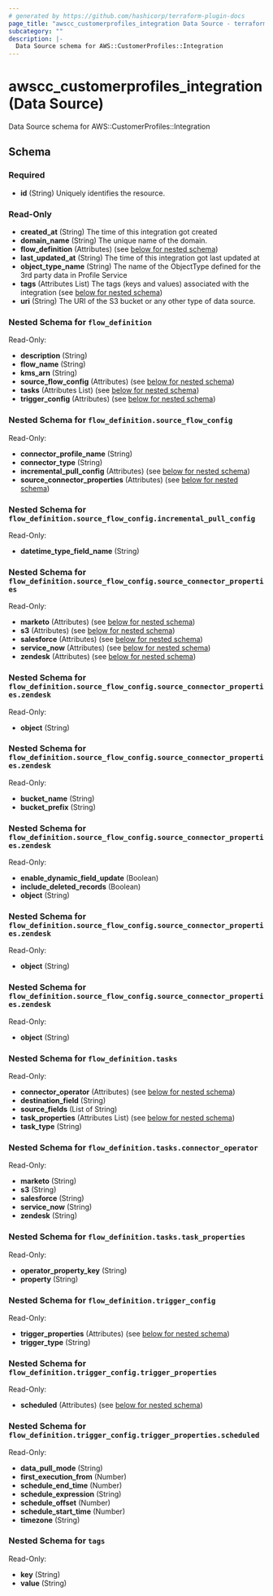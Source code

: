 ```yaml
---
# generated by https://github.com/hashicorp/terraform-plugin-docs
page_title: "awscc_customerprofiles_integration Data Source - terraform-provider-awscc"
subcategory: ""
description: |-
  Data Source schema for AWS::CustomerProfiles::Integration
---
```


# awscc_customerprofiles_integration (Data Source)

Data Source schema for AWS::CustomerProfiles::Integration



<!-- schema generated by tfplugindocs -->
## Schema

### Required

- **id** (String) Uniquely identifies the resource.

### Read-Only

- **created_at** (String) The time of this integration got created
- **domain_name** (String) The unique name of the domain.
- **flow_definition** (Attributes) (see [below for nested schema](#nestedatt--flow_definition))
- **last_updated_at** (String) The time of this integration got last updated at
- **object_type_name** (String) The name of the ObjectType defined for the 3rd party data in Profile Service
- **tags** (Attributes List) The tags (keys and values) associated with the integration (see [below for nested schema](#nestedatt--tags))
- **uri** (String) The URI of the S3 bucket or any other type of data source.

<a id="nestedatt--flow_definition"></a>
### Nested Schema for `flow_definition`

Read-Only:

- **description** (String)
- **flow_name** (String)
- **kms_arn** (String)
- **source_flow_config** (Attributes) (see [below for nested schema](#nestedatt--flow_definition--source_flow_config))
- **tasks** (Attributes List) (see [below for nested schema](#nestedatt--flow_definition--tasks))
- **trigger_config** (Attributes) (see [below for nested schema](#nestedatt--flow_definition--trigger_config))

<a id="nestedatt--flow_definition--source_flow_config"></a>
### Nested Schema for `flow_definition.source_flow_config`

Read-Only:

- **connector_profile_name** (String)
- **connector_type** (String)
- **incremental_pull_config** (Attributes) (see [below for nested schema](#nestedatt--flow_definition--source_flow_config--incremental_pull_config))
- **source_connector_properties** (Attributes) (see [below for nested schema](#nestedatt--flow_definition--source_flow_config--source_connector_properties))

<a id="nestedatt--flow_definition--source_flow_config--incremental_pull_config"></a>
### Nested Schema for `flow_definition.source_flow_config.incremental_pull_config`

Read-Only:

- **datetime_type_field_name** (String)


<a id="nestedatt--flow_definition--source_flow_config--source_connector_properties"></a>
### Nested Schema for `flow_definition.source_flow_config.source_connector_properties`

Read-Only:

- **marketo** (Attributes) (see [below for nested schema](#nestedatt--flow_definition--source_flow_config--source_connector_properties--marketo))
- **s3** (Attributes) (see [below for nested schema](#nestedatt--flow_definition--source_flow_config--source_connector_properties--s3))
- **salesforce** (Attributes) (see [below for nested schema](#nestedatt--flow_definition--source_flow_config--source_connector_properties--salesforce))
- **service_now** (Attributes) (see [below for nested schema](#nestedatt--flow_definition--source_flow_config--source_connector_properties--service_now))
- **zendesk** (Attributes) (see [below for nested schema](#nestedatt--flow_definition--source_flow_config--source_connector_properties--zendesk))

<a id="nestedatt--flow_definition--source_flow_config--source_connector_properties--marketo"></a>
### Nested Schema for `flow_definition.source_flow_config.source_connector_properties.zendesk`

Read-Only:

- **object** (String)


<a id="nestedatt--flow_definition--source_flow_config--source_connector_properties--s3"></a>
### Nested Schema for `flow_definition.source_flow_config.source_connector_properties.zendesk`

Read-Only:

- **bucket_name** (String)
- **bucket_prefix** (String)


<a id="nestedatt--flow_definition--source_flow_config--source_connector_properties--salesforce"></a>
### Nested Schema for `flow_definition.source_flow_config.source_connector_properties.zendesk`

Read-Only:

- **enable_dynamic_field_update** (Boolean)
- **include_deleted_records** (Boolean)
- **object** (String)


<a id="nestedatt--flow_definition--source_flow_config--source_connector_properties--service_now"></a>
### Nested Schema for `flow_definition.source_flow_config.source_connector_properties.zendesk`

Read-Only:

- **object** (String)


<a id="nestedatt--flow_definition--source_flow_config--source_connector_properties--zendesk"></a>
### Nested Schema for `flow_definition.source_flow_config.source_connector_properties.zendesk`

Read-Only:

- **object** (String)




<a id="nestedatt--flow_definition--tasks"></a>
### Nested Schema for `flow_definition.tasks`

Read-Only:

- **connector_operator** (Attributes) (see [below for nested schema](#nestedatt--flow_definition--tasks--connector_operator))
- **destination_field** (String)
- **source_fields** (List of String)
- **task_properties** (Attributes List) (see [below for nested schema](#nestedatt--flow_definition--tasks--task_properties))
- **task_type** (String)

<a id="nestedatt--flow_definition--tasks--connector_operator"></a>
### Nested Schema for `flow_definition.tasks.connector_operator`

Read-Only:

- **marketo** (String)
- **s3** (String)
- **salesforce** (String)
- **service_now** (String)
- **zendesk** (String)


<a id="nestedatt--flow_definition--tasks--task_properties"></a>
### Nested Schema for `flow_definition.tasks.task_properties`

Read-Only:

- **operator_property_key** (String)
- **property** (String)



<a id="nestedatt--flow_definition--trigger_config"></a>
### Nested Schema for `flow_definition.trigger_config`

Read-Only:

- **trigger_properties** (Attributes) (see [below for nested schema](#nestedatt--flow_definition--trigger_config--trigger_properties))
- **trigger_type** (String)

<a id="nestedatt--flow_definition--trigger_config--trigger_properties"></a>
### Nested Schema for `flow_definition.trigger_config.trigger_properties`

Read-Only:

- **scheduled** (Attributes) (see [below for nested schema](#nestedatt--flow_definition--trigger_config--trigger_properties--scheduled))

<a id="nestedatt--flow_definition--trigger_config--trigger_properties--scheduled"></a>
### Nested Schema for `flow_definition.trigger_config.trigger_properties.scheduled`

Read-Only:

- **data_pull_mode** (String)
- **first_execution_from** (Number)
- **schedule_end_time** (Number)
- **schedule_expression** (String)
- **schedule_offset** (Number)
- **schedule_start_time** (Number)
- **timezone** (String)





<a id="nestedatt--tags"></a>
### Nested Schema for `tags`

Read-Only:

- **key** (String)
- **value** (String)


